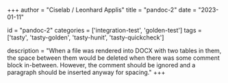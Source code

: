 
+++
author = "Ciselab / Leonhard Applis"
title = "pandoc-2"
date = "2023-01-11"

id = "pandoc-2"
categories = ['integration-test', 'golden-test']
tags = ['tasty', 'tasty-golden', 'tasty-hunit', 'tasty-quickcheck']

description = "When a file was rendered into DOCX with two tables in them, the space between them would be deleted when there was some comment block in-between. However, the comment should be ignored and a paragraph should be inserted anyway for spacing."
+++
